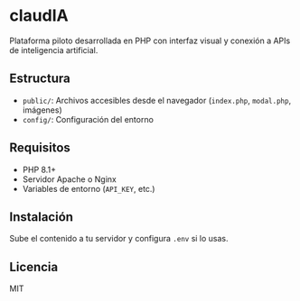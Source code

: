 # claudIA

Plataforma piloto desarrollada en PHP con interfaz visual y conexión a APIs de inteligencia artificial.

## Estructura

- `public/`: Archivos accesibles desde el navegador (`index.php`, `modal.php`, imágenes)
- `config/`: Configuración del entorno

## Requisitos

- PHP 8.1+
- Servidor Apache o Nginx
- Variables de entorno (`API_KEY`, etc.)

## Instalación

Sube el contenido a tu servidor y configura `.env` si lo usas.

## Licencia

MIT
